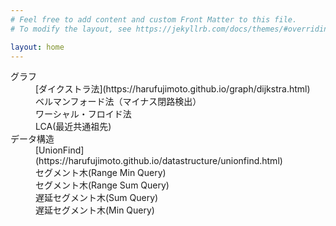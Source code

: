 ```yaml
---
# Feel free to add content and custom Front Matter to this file.
# To modify the layout, see https://jekyllrb.com/docs/themes/#overriding-theme-defaults

layout: home
---
```


<dl>
  <dt>グラフ</dt>
  <dd> [ダイクストラ法](https://harufujimoto.github.io/graph/dijkstra.html) </dd>
  <dd>ベルマンフォード法（マイナス閉路検出）</dd>
  <dd>ワーシャル・フロイド法</dd>
  <dd>LCA(最近共通祖先)</dd>
  <dt>データ構造</dt>
  <dd>[UnionFind](https://harufujimoto.github.io/datastructure/unionfind.html)</dd>
  <dd>セグメント木(Range Min Query)</dt>
  <dd>セグメント木(Range Sum Query)</dt>
  <dd>遅延セグメント木(Sum Query)</dt>
  <dd>遅延セグメント木(Min Query)</dt>
</dl>

